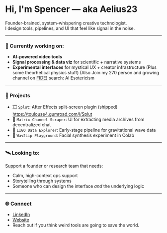 # Hi, I'm Spencer — aka Aelius23

Founder-brained, system-whispering creative technologist.  
I design tools, pipelines, and UI that feel like signal in the noise.

---

### 🧰 Currently working on:
- **AI-powered video tools** 
- **Signal processing & data viz** for scientific + narrative systems
- **Experimental interfaces** for mystical UX + creator infrastructure
(Plus some theorhetical physics stuff) (Also Join my 270 person and growing channel on [FIDE)](https://www.fide.co/) search: AI Esotericism

---

### 🧪 Projects
- 🎞️ `Splut`: After Effects split-screen plugin (shipped) https://toulouse4.gumroad.com/l/Splut
- 🧵 `Matrix Channel Scraper`: UI for extracting media archives from decentralized chat
- 🌌 `LIGO Data Explorer`: Early-stage pipeline for gravitational wave data 
- 🧠 `Wav2Lip Playground`: Facial synthesis experiment in Colab

---

### 🛰️ Looking to:
Support a founder or research team that needs:
- Calm, high-context ops support  
- Storytelling through systems  
- Someone who can design the interface *and* the underlying logic

---

### 🌐 Connect
- [LinkedIn](https://www.linkedin.com/in/spencer-toulouse-43276830/)
- [Website](https://spencer-video.com)  
- Reach out if you think weird tools are going to save the world.
